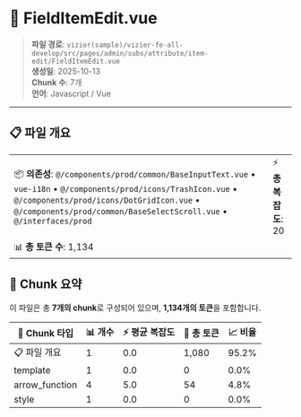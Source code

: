 # 📄 FieldItemEdit.vue

> **파일 경로**: `vizier(sample)/vizier-fe-all-develop/src/pages/admin/subs/attribute/item-edit/FieldItemEdit.vue`  
> **생성일**: 2025-10-13  
> **Chunk 수**: 7개  
> **언어**: Javascript / Vue
---





## 📋 파일 개요

| | |
|--|--|
| 📦 **의존성**: `@/components/prod/common/BaseInputText.vue` • `vue-i18n` • `@/components/prod/icons/TrashIcon.vue` • `@/components/prod/icons/DotGridIcon.vue` • `@/components/prod/common/BaseSelectScroll.vue` • `@/interfaces/prod` | ⚡ **총 복잡도**: 20 |
| 📊 **총 토큰 수**: 1,134 |  |






## 🧩 Chunk 요약

이 파일은 총 **7개의 chunk**로 구성되어 있으며, **1,134개의 토큰**을 포함합니다.

| 🧩 Chunk 타입 | 📊 개수 | ⚡ 평균 복잡도 | 📝 총 토큰 | 📈 비율 |
|---------------|--------|-------------|----------|--------|
| 📋 파일 개요 | 1 | 0.0 | 1,080 | 95.2% |
| template | 1 | 0.0 | 0 | 0.0% |
| arrow_function | 4 | 5.0 | 54 | 4.8% |
| style | 1 | 0.0 | 0 | 0.0% |

